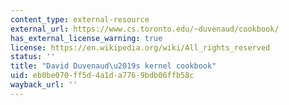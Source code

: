 ```yaml
---
content_type: external-resource
external_url: https://www.cs.toronto.edu/~duvenaud/cookbook/
has_external_license_warning: true
license: https://en.wikipedia.org/wiki/All_rights_reserved
status: ''
title: "David Duvenaud\u2019s kernel cookbook"
uid: eb0be070-ff5d-4a1d-a776-9bdb06ffb58c
wayback_url: ''
---
```

